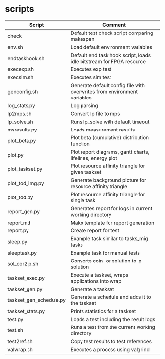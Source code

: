 # scripts

| Script | Comment |
|--------|---------|
| check  | Default test check script comparing makespan |
| env.sh | Load default environment variables |
| endtaskhook.sh | Default end task hook script, loads idle bitstream for FPGA resource |
| execexp.sh | Executes exp test |
| execsim.sh | Executes sim test |
| genconfig.sh | Generate default config file with overwrites from environment variables |
| log_stats.py | Log parsing |
| lp2mps.sh | Convert lp file to mps |
| lp_solve.sh | Runs lp_solve with default timeout |
| msresults.py | Loads measurement results |
| plot_beta.py | Plot beta (cumulative) distribution function |
| plot.py | Plot report diagrams, gantt charts, lifelines, energy plot |
| plot_taskset.py | Plot resource affinity triangle for given taskset |
| plot_tod_img.py | Generate background picture for resource affinity triangle |
| plot_tod.py | Plot resource affinity triangle for single task |
| report_gen.py | Generates report for logs in current working directory |
| report.md | Mako template for report generation |
| report.py | Create report for test |
| sleep.py | Example task similar to tasks_mig tasks |
| sleeptask.py | Example task for manual tests |
| sol_cor2lp.sh | Converts coin-or solution to lp solution |
| taskset_exec.py | Execute a taskset, wraps applications into wrap |
| taskset_gen.py | Generate a taskset |
| taskset_gen_schedule.py | Generate a schedule and adds it to the taskset |
| taskset_stats.py | Prints statistics for a taskset |
| test.py | Loads a test including the result logs |
| test.sh | Runs a test from the current working directory |
| test2ref.sh | Copy test results to test references |
| valwrap.sh | Executes a process using valgrind |
